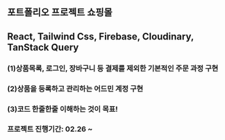 ## 포트폴리오 프로젝트 쇼핑몰

## React, Tailwind Css, Firebase, Cloudinary, TanStack Query

### (1)상품목록, 로그인, 장바구니 등 결제를 제외한 기본적인 주문 과정 구현

### (2)상품을 등록하고 관리하는 어드민 계정 구현

### (3)코드 한줄한줄 이해하는 것이 목표!

### 프로젝트 진행기간: 02.26 ~
